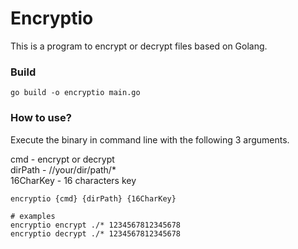 # Encryptio
This is a program to encrypt or decrypt files based on Golang.

### Build
```shell
go build -o encryptio main.go
```

### How to use?
Execute the binary in command line with the following 3 arguments.

cmd - encrypt or decrypt \
dirPath - //your/dir/path/* \
16CharKey - 16 characters key

```shell
encryptio {cmd} {dirPath} {16CharKey}

# examples
encryptio encrypt ./* 1234567812345678
encryptio decrypt ./* 1234567812345678
```
